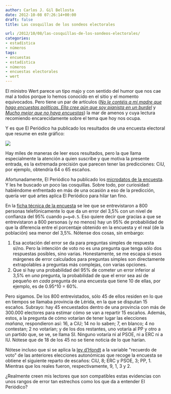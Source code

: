 ```yaml
---
author: Carlos J. Gil Bellosta
date: 2012-10-08 07:26:14+00:00
draft: false
title: Las cosquillas de los sondeos electorales

url: /2012/10/08/las-cosquillas-de-los-sondeos-electorales/
categories:
- estadística
- números
tags:
- encuestas
- estadística
- números
- encuestas electorales
- wert
---
```


El ministro Wert parece un tipo majo y con sentido del humor que nos cae mal a todos porque lo hemos conocido en el sitio y el momento equivocados. Pero tiene un par de artículos (_[No le contéis a mi madre que hago encuestas políticas. Ella cree aún que soy pianista en un burdel](http://www.reis.cis.es/REIS/jsp/REIS.jsp?opcion=articulo&ktitulo=1667&autor=JOS%C9+IGNACIO+WERT)_ y _[Mucho mejor que no haya encuestas](http://dialnet.unirioja.es/servlet/articulo?codigo=2420608)_) la mar de amenos y cuya lectura recomiendo encarecidamente sobre el tema que hoy nos ocupa.

Y es que El Periódico ha publicado los resultados de una encuesta electoral que resume en este gráfico:

![](/wp-uploads/2012/10/sondeo_cataluna.png)

Hay miles de maneras de leer esos resultados, pero la que llama especialmente la atención a quien suscribe y que motiva la presente entrada, es la extremada precisión que parecen tener las predicciones: CiU, por ejemplo, obtendría 64 o 65 escaños.

Afortunadamente, El Periódico ha publicado los [microdatos de la encuesta](http://www.elperiodico.com/es/ext_resources/gesop/EP_PreelectoralAut_Set2012_MatriuDades.rar). Y les he buscado un poco las cosquillas. Sobre todo, por curiosidad: habiéndome enfrentado en más de una ocasión a eso de la predicción, quería ver qué artes aplica El Periódico para hilar tan fino.

En la [ficha técnica de la encuesta](http://www.elperiodico.com/es/ext_resources/gesop/EP_PreelectoralAut_Set2012_Tabulacions.pdf) se lee que se entrevistaron a 800 personas telefónicamente lo que da un error del 3,5% con un nivel de confianza del 95% cuando `p=q=0.5`. Eso quiere decir que gracias a que se entrevistaron a 800 personas (y no menos) hay un 95% de probabilidad de que la diferencia entre el porcentaje obtenido en la encuesta y el real (de la población) sea menor del 3,5%. Nótense dos cosas, sin embargo:

1. Esa acotación del error se da para preguntas simples de respuesta sí/no. Pero la intención de voto no es una pregunta que tenga sólo dos respuestas posibles, sino varias. Honestamente, se me escapa si esos márgenes de error calculados para preguntas simples son directamente extrapolables a preguntas más complejas, con varias opciones.
2. Que si hay una probabilidad del 95% de cometer un error inferior al 3,5% en _una_ pregunta, la probabilidad de que el error sea así de pequeño en _cada_ pregunta de una encuesta que tiene 10 de ellas, por ejemplo, es de 0.95^10 = 60%.


Pero sigamos. De los 800 entrevistados, sólo 45 de ellos residen en lo que en tiempos se llamaba provincia de Lérida, en la que se disputan 15 escaños. Subrayo: hay 45 encuestados dentro de una provincia con más de 300.000 electores para estimar cómo se van a repartir 15 escaños. Además, estos, a la pregunta de cómo votarían de tener lugar las elecciones _mañana_, respondieron así: 16, a CiU; 14 no lo saben; 7, en blanco; 4 no contestan; 2 no votarían; y de los dos restantes, uno votaría al PP y otro a un partido que, se ve, se llama SI. Ninguno votaría ni al PSOE, ni a ERC ni a IU. Nótese que de 18 de los 45 no se tiene noticia de lo que harían.

Nótese incluso que si se aplica la [ley d'Hondt](http://www.grserrano.es/wp/2011/05/jugando-con-el-sistema-de-dhondt/) a la variable "recuerdo de voto" de las anteriores elecciones autonómicas que recoge la encuesta se obtiene el siguiente reparto de escaños: CiU, 8; ERC y PSOE, 3; PP, 1. Mientras que los reales fueron, respectivamente, 9, 1, 3 y 2.

¿Realmente creen mis lectores que son compatibles estas evidencias con unos rangos de error tan estrechos como los que da a entender El Periódico?
